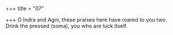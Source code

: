 +++
title = "07"

+++
O Indra and Agni, these praises here have roared to you two.  
Drink the pressed (soma), you who are luck itself.  